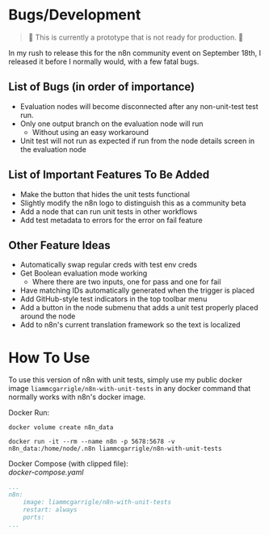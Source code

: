 # Bugs/Development
> 🛑 This is currently a prototype that is not ready for production. 🛑

In my rush to release this for the n8n community event on September 18th, I released it before I normally would, with a few fatal bugs.

## List of Bugs (in order of importance)
- Evaluation nodes will become disconnected after any non-unit-test test run.
- Only one output branch on the evaluation node will run
  - Without using an easy workaround
- Unit test will not run as expected if run from the node details screen in the evaluation node

## List of Important Features To Be Added
- Make the button that hides the unit tests functional
- Slightly modify the n8n logo to distinguish this as a community beta
- Add a node that can run unit tests in other workflows
- Add test metadata to errors for the error on fail feature

## Other Feature Ideas
- Automatically swap regular creds with test env creds
- Get Boolean evaluation mode working
  - Where there are two inputs, one for pass and one for fail
- Have matching IDs automatically generated when the trigger is placed
- Add GitHub-style test indicators in the top toolbar menu
- Add a button in the node submenu that adds a unit test properly placed around the node
- Add to n8n's current translation framework so the text is localized 

# How To Use
To use this version of n8n with unit tests, simply use my public docker image `liammcgarrigle/n8n-with-unit-tests` in any docker command that normally works with n8n's docker image.

Docker Run:
```
docker volume create n8n_data

docker run -it --rm --name n8n -p 5678:5678 -v n8n_data:/home/node/.n8n liammcgarrigle/n8n-with-unit-tests
```
Docker Compose (with clipped file):  \
*docker-compose.yaml*
```yaml
...
n8n:
    image: liammcgarrigle/n8n-with-unit-tests
    restart: always
    ports:
...
```
